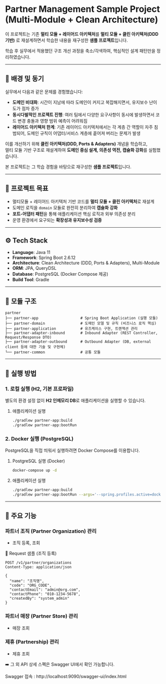 # Partner Management Sample Project (Multi-Module + Clean Architecture)

이 프로젝트는 기존 **멀티 모듈 + 레이어드 아키텍처**를 **멀티 모듈 + 클린 아키텍처(DDD 기반)** 로 재설계하면서 학습한 내용을 재구성한 **샘플 프로젝트**입니다.

학습 후 실무에서 적용했던 구조 개선 과정을 축소/각색하여, 핵심적인 설계 패턴만을 정리하였습니다.

---

## 📝 배경 및 동기

실무에서 다음과 같은 문제를 경험했습니다:

- **도메인 비대화**: 시간이 지남에 따라 도메인이 커지고 복잡해지면서, 유지보수 난이도가 점차 증가
- **동시다발적인 프로젝트 진행**: 여러 팀에서 다양한 요구사항이 동시에 발생하면서 코드 변경 충돌과 영향 범위 예측이 어려워짐
- **레이어드 아키텍처 한계**: 기존 레이어드 아키텍처에서는 각 계층 간 역할이 자주 침범되어, 도메인 규칙이 어댑터/서비스 계층에 흩어져 버리는 문제가 발생

이를 개선하기 위해 **클린 아키텍처(DDD, Ports & Adapters)** 개념을 학습하고,  
멀티 모듈 기반 구조로 재설계하여 **도메인 중심 설계, 의존성 역전, 캡슐화 강화**를 실험했습니다.  

본 프로젝트는 그 학습 경험을 바탕으로 재구성한 **샘플 프로젝트**입니다.

---

## 🎯 프로젝트 목표
- 멀티모듈 + 레이어드 아키텍처 기반 코드를 **멀티 모듈 + 클린 아키텍처**로 재설계
- 도메인 로직을 `domain` 모듈로 완전히 분리하여 **캡슐화 강화**
- **포트-어댑터 패턴**을 통해 애플리케이션 핵심 로직과 외부 의존성 분리
- 운영 환경에서 요구되는 **확장성과 유지보수성 검증**

---

## ⚙️ Tech Stack
- **Language**: Java 11  
- **Framework**: Spring Boot 2.6.12
- **Architecture**: Clean Architecture (DDD, Ports & Adapters), Multi-Module  
- **ORM**: JPA, QueryDSL  
- **Database**: PostgreSQL (Docker Compose 제공)  
- **Build Tool**: Gradle  

---

## 📂 모듈 구조
```
partner
├── partner-app                   # Spring Boot Application (실행 모듈)
├── partner-domain                # 도메인 모델 및 규칙 (비즈니스 로직 핵심)
├── partner-application           # 유즈케이스 구현, 트랜잭션 관리
├── partner-adapter-inbound       # Inbound Adapter (REST Controller, Request/Response DTO)
├── partner-adapter-outbound      # Outbound Adapter (DB, external client 등에 대한 기술 및 구현체)
└── partner-common                # 공통 모듈
```
---

## 🚀 실행 방법

### 1. 로컬 실행 (H2, 기본 프로파일)

별도의 환경 설정 없이 **H2 인메모리 DB**로 애플리케이션을 실행할 수 있습니다.

1. 애플리케이션 실행
   ```bash
   ./gradlew partner-app:build
   ./gradlew partner-app:bootRun

### 2. Docker 실행 (PostgreSQL)

PostgreSQL을 직접 띄워서 실행하려면 Docker Compose를 이용합니다.

1. PostgreSQL 실행 (Docker)
   ```bash
   docker-compose up -d

2. 애플리케이션 실행
   ```bash
   ./gradlew partner-app:build
   ./gradlew partner-app:bootRun --args='--spring.profiles.active=docker'

---

## 📌 주요 기능

### 파트너 조직 (Partner Organization) 관리
- 조직 등록, 조회

📍 Request 샘플 (조직 등록)
```http
POST /v1/partner/organizations
Content-Type: application/json

{
  "name": "조직명",
  "code": "ORG_CODE",
  "contactEmail": "admin@org.com",
  "contactPhone": "010-1234-5678",
  "createdBy": "system_admin"
}
```

### 파트너 매장 (Partner Store) 관리
- 매장 조회

### 제휴 (Partnership) 관리
- 제휴 조회

➡️ 그 외 API 상세 스펙은 Swagger UI에서 확인 가능합니다.

Swagger 접속 : http://localhost:9090/swagger-ui/index.html
